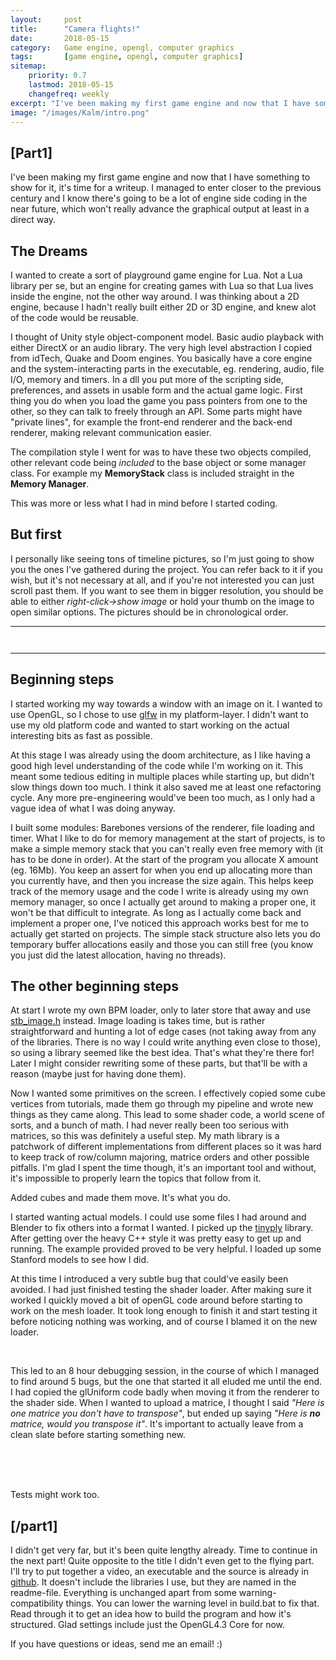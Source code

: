 ```yaml
---
layout:     post
title:      "Camera flights!"
date:       2018-05-15
category:   Game engine, opengl, computer graphics
tags:       [game engine, opengl, computer graphics]
sitemap:
    priority: 0.7
    lastmod: 2018-05-15
    changefreq: weekly
excerpt: "I've been making my first game engine and now that I have something to show for it, it's time for a writeup. I managed to enter closer to the previous century [...]"
image: "/images/Kalm/intro.png"
---
```


<!--[//]: # (COMMENT EXAMPLE)-->
<!--[//]: # (TODO(Kasper): Move gallery somewhere else, or hide and load with javascript)-->


## [Part1]
I've been making my first game engine and now that I have something to show for it, it's time for a writeup. I managed to enter closer to the previous century and I know there's going to be a lot of engine side coding in the near future, which won't really advance the graphical output at least in a direct way.

## The Dreams
I wanted to create a sort of playground game engine for Lua. Not a Lua library per se, but an engine for creating games with Lua so that Lua lives inside the engine, not the other way around. I was thinking about a 2D engine, because I hadn't really built either 2D or 3D engine, and knew alot of the code would be reusable.

I thought of Unity style object-component model. Basic audio playback with either DirectX or an audio library. The very high level abstraction I copied from idTech, Quake and Doom engines. You basically have a core engine and the system-interacting parts in the executable, eg. rendering, audio, file I/O, memory and timers. In a dll you put more of the scripting side, preferences, and assets in usable form and the actual game logic. First thing you do when you load the game you pass pointers from one to the other, so they can talk to freely through an API. Some parts might have "private lines", for example the front-end renderer and the back-end renderer, making relevant communication easier.

The compilation style I went for was to have these two objects compiled, other relevant code being *included* to the base object or some manager class. For example my **MemoryStack** class is included straight in the **Memory Manager**.

This was more or less what I had in mind before I started coding.

## But first
I personally like seeing tons of timeline pictures, so I'm just going to show you the ones I've gathered during the project.
You can refer back to it if you wish, but it's not necessary at all, and if you're not interested you can just scroll past them.
If you want to see them in bigger resolution, you should be able to either *right-click->show image* or hold your thumb on
the image to open similar options. The pictures should be in chronological order.

<hr />

<div class="box"><p>
<span class="image fit"><img src="{{ "/images/Kalm_logo_padded.png" | absolute_url }}" alt="" /></span>
<div class="box alt">
<div class="row 50% uniform">
<div class="4u"><span class="image fit"><img src="{{ "/images/Kalm/gallery/images1.png" | absolute_url }}" alt="" /></span></div>
<div class="4u"><span class="image fit"><img src="{{ "/images/Kalm/gallery/images2.png" | absolute_url }}" alt="" /></span></div>
<div class="4u$"><span class="image fit"><img src="{{ "/images/Kalm/gallery/images3.png" | absolute_url }}" alt="" /></span></div>
<!-- Break -->
<div class="4u"><span class="image fit"><img src="{{ "/images/Kalm/gallery/images4.png" | absolute_url }}" alt="" /></span></div>
<div class="4u"><span class="image fit"><img src="{{ "/images/Kalm/gallery/images5.png" | absolute_url }}" alt="" /></span></div>
<div class="4u$"><span class="image fit"><img src="{{ "/images/Kalm/gallery/images6.png" | absolute_url }}" alt="" /></span></div>
<!-- Break -->
<div class="4u"><span class="image fit"><img src="{{ "/images/Kalm/gallery/images7.png" | absolute_url }}" alt="" /></span></div>
<div class="4u"><span class="image fit"><img src="{{ "/images/Kalm/gallery/images8.png" | absolute_url }}" alt="" /></span></div>
<div class="4u$"><span class="image fit"><img src="{{ "/images/Kalm/gallery/images9.png" | absolute_url }}" alt="" /></span></div>
<!-- Break -->
<div class="4u"><span class="image fit"><img src="{{ "/images/Kalm/gallery/images10.png" | absolute_url }}" alt="" /></span></div>
<div class="4u"><span class="image fit"><img src="{{ "/images/Kalm/gallery/images11.png" | absolute_url }}" alt="" /></span></div>
<div class="4u$"><span class="image fit"><img src="{{ "/images/Kalm/gallery/images12.png" | absolute_url }}" alt="" /></span></div>
<!-- Break -->
<div class="4u"><span class="image fit"><img src="{{ "/images/Kalm/gallery/images13.png" | absolute_url }}" alt="" /></span></div>
<div class="4u"><span class="image fit"><img src="{{ "/images/Kalm/gallery/images14.png" | absolute_url }}" alt="" /></span></div>
<div class="4u$"><span class="image fit"><img src="{{ "/images/Kalm/gallery/images15.png" | absolute_url }}" alt="" /></span></div>
<!-- Break -->
<div class="4u"><span class="image fit"><img src="{{ "/images/Kalm/gallery/images16.png" | absolute_url }}" alt="" /></span></div>
<div class="4u"><span class="image fit"><img src="{{ "/images/Kalm/gallery/images17.png" | absolute_url }}" alt="" /></span></div>
<div class="4u$"><span class="image fit"><img src="{{ "/images/Kalm/gallery/images18.png" | absolute_url }}" alt="" /></span></div>
<!-- Break -->
<div class="4u"><span class="image fit"><img src="{{ "/images/Kalm/gallery/images19.png" | absolute_url }}" alt="" /></span></div>
<div class="4u"><span class="image fit"><img src="{{ "/images/Kalm/gallery/images20.png" | absolute_url }}" alt="" /></span></div>
<div class="4u$"><span class="image fit"><img src="{{ "/images/Kalm/gallery/images21.png" | absolute_url }}" alt="" /></span></div>
<!-- Break -->
<div class="4u"><span class="image fit"><img src="{{ "/images/Kalm/gallery/images22.png" | absolute_url }}" alt="" /></span></div>
<div class="4u"><span class="image fit"><img src="{{ "/images/Kalm/gallery/images23.png" | absolute_url }}" alt="" /></span></div>
<div class="4u$"><span class="image fit"><img src="{{ "/images/Kalm/gallery/images24.png" | absolute_url }}" alt="" /></span></div>
<!-- Break -->
<div class="4u"><span class="image fit"><img src="{{ "/images/Kalm/gallery/images25.png" | absolute_url }}" alt="" /></span></div>
<div class="4u"><span class="image fit"><img src="{{ "/images/Kalm/gallery/images26.png" | absolute_url }}" alt="" /></span></div>
<div class="4u$"><span class="image fit"><img src="{{ "/images/Kalm/gallery/images27.png" | absolute_url }}" alt="" /></span></div>
<!-- Break -->
<div class="4u"><span class="image fit"><img src="{{ "/images/Kalm/gallery/images28.png" | absolute_url }}" alt="" /></span></div>
<div class="4u$"><span class="image fit"><img src="{{ "/images/Kalm/gallery/images29.png" | absolute_url }}" alt="" /></span></div>
</div>
</div>
</p></div>

<hr />


## Beginning steps

I started working my way towards a window with an image on it. I wanted to use OpenGL, so I chose to use [glfw][glfw] in my platform-layer. I didn't want to use my old platform code and wanted to start working on the actual interesting bits as fast as possible.

At this stage I was already using the doom architecture, as I like having a good high level understanding of the code while I'm working on it. This meant some tedious editing in multiple places while starting up, but didn't slow things down too much. I think it also saved me at least one refactoring cycle. Any more pre-engineering would've been too much, as I only had a vague idea of what I was doing anyway.

I built some modules: Barebones versions of the renderer, file loading and timer. What I like to do for memory management at the start of projects, is to make a simple memory stack that you can't really even free memory with (it has to be done in order). At the start of the program you allocate X amount (eg. 16Mb). You keep an assert for when you end up allocating more than you currently have, and then you increase the size again. This helps keep track of the memory usage and the code I write is already using my own memory manager, so once I actually get around to making a proper one, it won't be that difficult to integrate. As long as I actually come back and implement a proper one, I've noticed this approach works best for me to actually get started on projects. The simple stack structure also lets you do temporary buffer allocations easily and those you can still free (you know you just did the latest allocation, having no threads).

## The other beginning steps

At start I wrote my own BPM loader, only to later store that away and use [stb_image.h][stb] instead. Image loading is takes time, but is rather straightforward and hunting a lot of edge cases (not taking away from any of the libraries. There is no way I could write anything even close to those), so using a library seemed like the best idea. That's what they're there for! Later I might consider rewriting some of these parts, but that'll be with a reason (maybe just for having done them).

Now I wanted some primitives on the screen. I effectively copied some cube vertices from tutorials, made them go through my pipeline and wrote new things as they came along. This lead to some shader code, a world scene of sorts, and a bunch of math. I had never really been too serious with matrices, so this was definitely a useful step. My math library is a patchwork of different implementations from different places so it was hard to keep track of row/column majoring, matrice orders and other possible pitfalls. I'm glad I spent the time though, it's an important tool and without, it's impossible to properly learn the topics that follow from it.

Added cubes and made them move. It's what you do.

I started wanting actual models. I could use some files I had around and Blender to fix others into a format I wanted. I picked up the [tinyply][tinyply] library. After getting over the heavy C++ style it was pretty easy to get up and running. The example provided proved to be very helpful. I loaded up some Stanford models to see how I did.

<div class="box">
<p>
At this time I introduced a very subtle bug that could've easily been avoided. I had just finished testing the shader loader. After making sure it worked I quickly moved a bit of openGL code around before starting to work on the mesh loader. It took long enough to finish it and start testing it before noticing nothing was working, and of course I blamed it on the new loader.
</p><br />

<p>
This led to an 8 hour debugging session, in the course of which I managed to find around 5 bugs, but the one that started it all eluded me until the end. I had copied the glUniform code badly when moving it from the renderer to the shader side. When I wanted to upload a matrice, I thought I said <em>"Here is one matrice you don't have to transpose"</em>, but ended up saying <em>"Here is <strong>no</strong> matrice, would you transpose it"</em>. It's important to actually leave from a clean slate before starting something new.
</p> <br />

<br />
<br />

<p>
Tests might work too.
</p>
</div>

## [/part1]

I didn't get very far, but it's been quite lengthy already. Time to continue in the next part!
Quite opposite to the title I didn't even get to the flying part. I'll try to put together a video,
an executable and the source is already in [github][kalm_barrel_gh]. It doesn't include the libraries I use,
but they are named in the readme-file. Everything is unchanged apart from some warning-compatibility things.
You can lower the warning level in build.bat to fix that. Read through it to get an idea how to build the 
program and how it's structured. Glad settings include just the OpenGL4.3 Core for now.

If you have questions or ideas, send me an email! :)


[glfw]: https://www.glfw.org/                                                        "glfw"
[stb]: https://github.com/nothings/stb                                              "stb"
[tinyply]: https://github.com/ddiakopoulos/tinyply                                  "tinyply"
[kalm_gh]: https://github.com/schme/KalmEngine                                      "kalmengine"
[kalm_barrel_gh]: https://github.com/schme/KalmEngine/releases/tag/v0.001_barrels   "kalm_barrel_gh"
